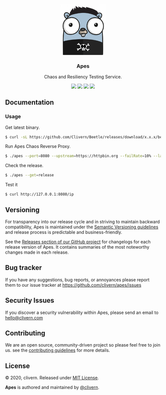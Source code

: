 <p align="center">
    <img alt="Apes Logo" src="https://raw.githubusercontent.com/Clivern/Apes/master/assets/img/gopher.png?v=1.0.1" width="150" />
    <h3 align="center">Apes</h3>
    <p align="center">Chaos and Resiliency Testing Service.</p>
    <p align="center">
        <a href="https://travis-ci.org/Clivern/Apes"><img src="https://travis-ci.org/Clivern/Apes.svg?branch=master"></a>
        <a href="https://github.com/Clivern/Apes/releases"><img src="https://img.shields.io/badge/Version-0.0.1-red.svg"></a>
        <a href="https://goreportcard.com/report/github.com/Clivern/Apes"><img src="https://goreportcard.com/badge/github.com/clivern/Apes?v=0.0.1"></a>
        <a href="https://github.com/Clivern/Apes/blob/master/LICENSE"><img src="https://img.shields.io/badge/LICENSE-MIT-orange.svg"></a>
    </p>
</p>


## Documentation

### Usage

Get latest binary.

```zsh
$ curl -sL https://github.com/Clivern/Beetle/releases/download/x.x.x/beetle_x.x.x_OS.tar.gz | tar xz
```

Run Apes Chaos Reverse Proxy.

```zsh
$ ./apes --port=8080 --upstream=https://httpbin.org --failRate=10% --latency=0s
```

Check the release.

```zsh
$ ./apes --get=release
```

Test it

```zsh
$ curl http://127.0.0.1:8080/ip
```


## Versioning

For transparency into our release cycle and in striving to maintain backward compatibility, Apes is maintained under the [Semantic Versioning guidelines](https://semver.org/) and release process is predictable and business-friendly.

See the [Releases section of our GitHub project](https://github.com/clivern/apes/releases) for changelogs for each release version of Apes. It contains summaries of the most noteworthy changes made in each release.


## Bug tracker

If you have any suggestions, bug reports, or annoyances please report them to our issue tracker at https://github.com/clivern/apes/issues


## Security Issues

If you discover a security vulnerability within Apes, please send an email to [hello@clivern.com](mailto:hello@clivern.com)


## Contributing

We are an open source, community-driven project so please feel free to join us. see the [contributing guidelines](CONTRIBUTING.md) for more details.


## License

© 2020, clivern. Released under [MIT License](https://opensource.org/licenses/mit-license.php).

**Apes** is authored and maintained by [@clivern](http://github.com/clivern).
